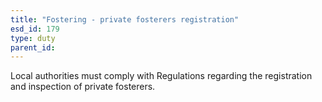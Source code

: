 ```yaml
---
title: "Fostering - private fosterers registration"
esd_id: 179
type: duty
parent_id:  
---
```


Local authorities must comply with Regulations regarding the registration and inspection of private fosterers.

